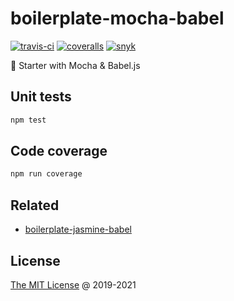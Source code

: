 # boilerplate-mocha-babel

[![travis-ci](https://api.travis-ci.org/piecioshka/boilerplate-mocha-babel.svg?branch=master)](https://travis-ci.org/piecioshka/boilerplate-mocha-babel)
[![coveralls](https://coveralls.io/repos/github/piecioshka/boilerplate-mocha-babel/badge.svg?branch=master)](https://coveralls.io/github/piecioshka/boilerplate-mocha-babel?branch=master)
[![snyk](https://snyk.io/test/github/piecioshka/boilerplate-mocha-babel/badge.svg?targetFile=package.json)](https://snyk.io/test/github/piecioshka/boilerplate-mocha-babel?targetFile=package.json)

🍴 Starter with Mocha & Babel.js

## Unit tests

```bash
npm test
```

## Code coverage

```bash
npm run coverage
```

## Related

* [boilerplate-jasmine-babel](https://github.com/piecioshka/boilerplate-jasmine-babel)

## License

[The MIT License](http://piecioshka.mit-license.org) @ 2019-2021
